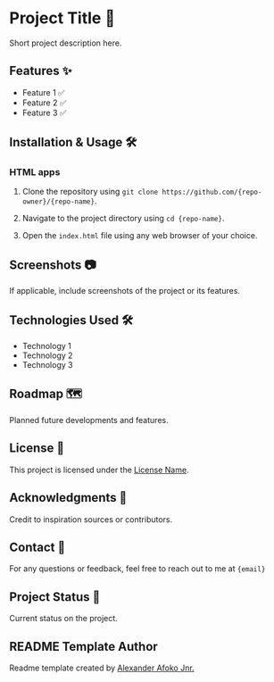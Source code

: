 <!-- Please replace {repo-owner}, {repo-name}, and {email} with their appropriate values. -->

# Project Title 🚀

Short project description here.

## Features ✨

- Feature 1 ✅
- Feature 2 ✅
- Feature 3 ✅

## Installation & Usage 🛠️

### HTML apps
1. Clone the repository using `git clone https://github.com/{repo-owner}/{repo-name}`.

2. Navigate to the project directory using `cd {repo-name}`.
3. Open the `index.html` file using any web browser of your choice.

## Screenshots 📷

If applicable, include screenshots of the project or its features.

## Technologies Used 🛠️

- Technology 1
- Technology 2
- Technology 3

## Roadmap 🗺️

Planned future developments and features.

## License 📝

This project is licensed under the [License Name](link-to-license-file).

## Acknowledgments 🙏

Credit to inspiration sources or contributors.

## Contact 📧

For any questions or feedback, feel free to reach out to me at `{email}`

## Project Status 🚀

Current status on the project.

## README Template Author

Readme template created by [Alexander Afoko Jnr.](https://github.com/BeanyTheCoder)
